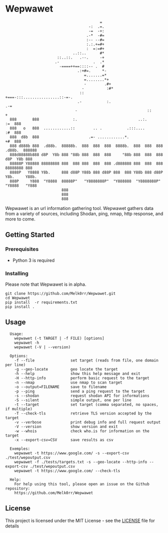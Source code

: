 # Wepwawet

```
                                          =
                                     -:  .=.
                                     -=  -+:
                                    .-*  -#=
                                    :-- --#=
                                    :.:.+=#+
                                    :  =:=#+
                              ..::..      #*
                       ::..::.   .--.     -+
                      .-               .  .*
                        -====++==::::-- .  #
                                .:+#=.     *-
                                   =.......=*
                                   =........*+
                                   -        .#+
                                  -          :#*
                                 ::           +===-:::................::-=-.
                                .-           :.                           .-=
                               -                               ::           +
  888       888               :.                           ..:.             :=  888
  888   o   888  ............::        .. .           .:::....              :#  888
  888  d8b  888                      .=- ............*.                     +#  888
  888 d888b 888  .d88b.  88888b.  888  888  888  8888b.  888  888  888  .d88b.  888888
  888d88888b888 d8P  Y8b 888 "88b 888  888  888     "88b 888  888  888 d8P  Y8b 888
  88888P Y88888 88888888 888  888 888  888  888 .d888888 888  888  888 88888888 888
  8888P   Y8888 Y8b.     888 d88P Y88b 888 d88P 888  888 Y88b 888 d88P Y8b.     Y88b.
  888P     Y888  "Y8888  88888P"   "Y8888888P"  "Y888888  "Y8888888P"   "Y8888   "Y888
                         888
                         888
                         888

```

Wepwawet is an url information gathering tool. Wepwawet gathers data from a variety of sources,
including Shodan, ping, nmap, http response, and more to come.

## Getting Started

### Prerequisites

- Python 3 is required

### Installing

Please note that Wepwawet is in alpha.

```
git clone https://github.com/Melk0rr/Wepwawet.git
cd Wepwawet
pip install  -r requirements.txt
pip install .
```

## Usage

      Usage:
        wepwawet (-t TARGET | -f FILE) [options]
        wepwawet -h
        wepwawet (-V | --version)

      Options:
        -f --file                set target (reads from file, one domain per line)
        -g --geo-locate          geo locate the target
        -h --help                show this help message and exit
        -H --http-info           perform basic request to the target
        -n --nmap                use nmap to scan target
        -o --output=FILENAME     save to filename
        -p --ping                send a ping request to the target
        -s --shodan              request shodan API for informations
        -S --silent              simple output, one per line
        -t --target              set target (comma separated, no spaces, if multiple)
        -T --check-tls           retrieve TLS version accepted by the target
        -v --verbose             print debug info and full request output
        -V --version             show version and exit
        -w --whois               check who.is for information on the target
        -x --export-csv=CSV      save results as csv

      Exemples:
        wepwawet -t https://www.google.com/ -s --export-csv ./test/wepoutput.csv
        wepwawet -f ./tests/targets.txt -s --geo-locate --http-info --export-csv ./test/wepoutput.csv
        wepwawet -t https://www.google.com/ --check-tls

      Help:
        For help using this tool, please open an issue on the Github repository:
        https://github.com/Melk0rr/Wepwawet
    
    
## License

This project is licensed under the MIT License - see the [LICENSE](LICENSE) file for details

